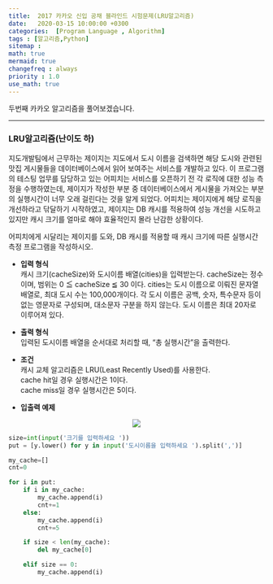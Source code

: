 ```yaml
---
title:  2017 카카오 신입 공채 블라인드 시험문제(LRU알고리즘)
date:   2020-03-15 10:00:00 +0300
categories:  [Program Language , Algorithm]
tags : [알고리즘,Python]
sitemap :
math: true
mermaid: true
changefreq : always
priority : 1.0
use_math: true
---
```



두번째 카카오 알고리즘을 풀어보겠습니다.

----------

### LRU알고리즘(난이도 하)

지도개발팀에서 근무하는 제이지는 지도에서 도시 이름을 검색하면 해당 도시와 관련된 맛집 게시물들을 데이터베이스에서 읽어 보여주는 서비스를 개발하고 있다. 이 프로그램의 테스팅 업무를 담당하고 있는 어피치는 서비스를 오픈하기 전 각 로직에 대한 성능 측정을 수행하였는데, 제이지가 작성한 부분 중 데이터베이스에서 게시물을 가져오는 부분의 실행시간이 너무 오래 걸린다는 것을 알게 되었다. 어피치는 제이지에게 해당 로직을 개선하라고 닦달하기 시작하였고, 제이지는 DB 캐시를 적용하여 성능 개선을 시도하고 있지만 캐시 크기를 얼마로 해야 효율적인지 몰라 난감한 상황이다.  

어피치에게 시달리는 제이지를 도와, DB 캐시를 적용할 때 캐시 크기에 따른 실행시간 측정 프로그램을 작성하시오.


* **입력 형식**  
캐시 크기(cacheSize)와 도시이름 배열(cities)을 입력받는다.
cacheSize는 정수이며, 범위는 0 ≦ cacheSize ≦ 30 이다.
cities는 도시 이름으로 이뤄진 문자열 배열로, 최대 도시 수는 100,000개이다.
각 도시 이름은 공백, 숫자, 특수문자 등이 없는 영문자로 구성되며, 대소문자 구분을 하지 않는다. 도시 이름은 최대 20자로 이루어져 있다.  


* **출력 형식**  
입력된 도시이름 배열을 순서대로 처리할 때, “총 실행시간”을 출력한다.  


* **조건**  
캐시 교체 알고리즘은 LRU(Least Recently Used)를 사용한다.  
cache hit일 경우 실행시간은 1이다.   
cache miss일 경우 실행시간은 5이다.  
 

* **입출력 예제**  

<center><img src="../../assets//images/02.png" ></center>



```python
size=int(input('크기를 입력하세요 '))
put = [y.lower() for y in input('도시이름을 입력하세요 ').split(',')]

my_cache=[]
cnt=0

for i in put:
    if i in my_cache:
        my_cache.append(i)
        cnt+=1
    else:
        my_cache.append(i)
        cnt+=5

    if size < len(my_cache):
        del my_cache[0]

    elif size == 0:
        my_cache.append(i)
```
